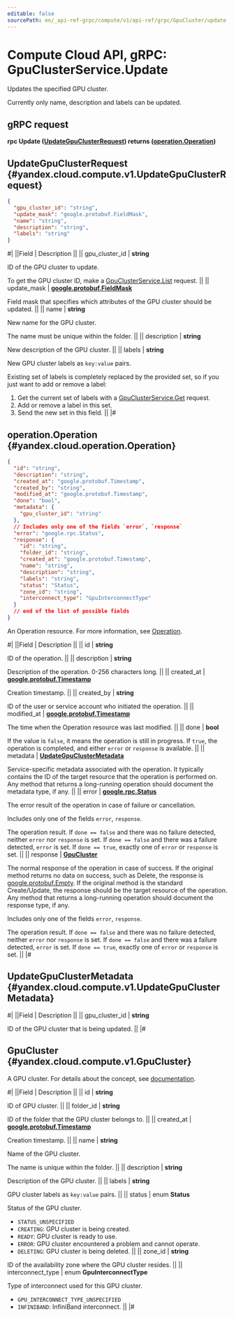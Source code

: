 ```yaml
---
editable: false
sourcePath: en/_api-ref-grpc/compute/v1/api-ref/grpc/GpuCluster/update.md
---
```


# Compute Cloud API, gRPC: GpuClusterService.Update

Updates the specified GPU cluster.

Currently only name, description and labels can be updated.

## gRPC request

**rpc Update ([UpdateGpuClusterRequest](#yandex.cloud.compute.v1.UpdateGpuClusterRequest)) returns ([operation.Operation](#yandex.cloud.operation.Operation))**

## UpdateGpuClusterRequest {#yandex.cloud.compute.v1.UpdateGpuClusterRequest}

```json
{
  "gpu_cluster_id": "string",
  "update_mask": "google.protobuf.FieldMask",
  "name": "string",
  "description": "string",
  "labels": "string"
}
```

#|
||Field | Description ||
|| gpu_cluster_id | **string**

ID of the GPU cluster to update.

To get the GPU cluster ID, make a [GpuClusterService.List](/docs/compute/api-ref/grpc/GpuCluster/list#List) request. ||
|| update_mask | **[google.protobuf.FieldMask](https://developers.google.com/protocol-buffers/docs/reference/csharp/class/google/protobuf/well-known-types/field-mask)**

Field mask that specifies which attributes of the GPU cluster should be updated. ||
|| name | **string**

New name for the GPU cluster.

The name must be unique within the folder. ||
|| description | **string**

New description of the GPU cluster. ||
|| labels | **string**

New GPU cluster labels as `key:value` pairs.

Existing set of labels is completely replaced by the provided set, so if you just want
to add or remove a label:
1. Get the current set of labels with a [GpuClusterService.Get](/docs/compute/api-ref/grpc/GpuCluster/get#Get) request.
2. Add or remove a label in this set.
3. Send the new set in this field. ||
|#

## operation.Operation {#yandex.cloud.operation.Operation}

```json
{
  "id": "string",
  "description": "string",
  "created_at": "google.protobuf.Timestamp",
  "created_by": "string",
  "modified_at": "google.protobuf.Timestamp",
  "done": "bool",
  "metadata": {
    "gpu_cluster_id": "string"
  },
  // Includes only one of the fields `error`, `response`
  "error": "google.rpc.Status",
  "response": {
    "id": "string",
    "folder_id": "string",
    "created_at": "google.protobuf.Timestamp",
    "name": "string",
    "description": "string",
    "labels": "string",
    "status": "Status",
    "zone_id": "string",
    "interconnect_type": "GpuInterconnectType"
  }
  // end of the list of possible fields
}
```

An Operation resource. For more information, see [Operation](/docs/api-design-guide/concepts/operation).

#|
||Field | Description ||
|| id | **string**

ID of the operation. ||
|| description | **string**

Description of the operation. 0-256 characters long. ||
|| created_at | **[google.protobuf.Timestamp](https://developers.google.com/protocol-buffers/docs/reference/google.protobuf#timestamp)**

Creation timestamp. ||
|| created_by | **string**

ID of the user or service account who initiated the operation. ||
|| modified_at | **[google.protobuf.Timestamp](https://developers.google.com/protocol-buffers/docs/reference/google.protobuf#timestamp)**

The time when the Operation resource was last modified. ||
|| done | **bool**

If the value is `false`, it means the operation is still in progress.
If `true`, the operation is completed, and either `error` or `response` is available. ||
|| metadata | **[UpdateGpuClusterMetadata](#yandex.cloud.compute.v1.UpdateGpuClusterMetadata)**

Service-specific metadata associated with the operation.
It typically contains the ID of the target resource that the operation is performed on.
Any method that returns a long-running operation should document the metadata type, if any. ||
|| error | **[google.rpc.Status](https://cloud.google.com/tasks/docs/reference/rpc/google.rpc#status)**

The error result of the operation in case of failure or cancellation.

Includes only one of the fields `error`, `response`.

The operation result.
If `done == false` and there was no failure detected, neither `error` nor `response` is set.
If `done == false` and there was a failure detected, `error` is set.
If `done == true`, exactly one of `error` or `response` is set. ||
|| response | **[GpuCluster](#yandex.cloud.compute.v1.GpuCluster)**

The normal response of the operation in case of success.
If the original method returns no data on success, such as Delete,
the response is [google.protobuf.Empty](https://developers.google.com/protocol-buffers/docs/reference/google.protobuf#google.protobuf.Empty).
If the original method is the standard Create/Update,
the response should be the target resource of the operation.
Any method that returns a long-running operation should document the response type, if any.

Includes only one of the fields `error`, `response`.

The operation result.
If `done == false` and there was no failure detected, neither `error` nor `response` is set.
If `done == false` and there was a failure detected, `error` is set.
If `done == true`, exactly one of `error` or `response` is set. ||
|#

## UpdateGpuClusterMetadata {#yandex.cloud.compute.v1.UpdateGpuClusterMetadata}

#|
||Field | Description ||
|| gpu_cluster_id | **string**

ID of the GPU cluster that is being updated. ||
|#

## GpuCluster {#yandex.cloud.compute.v1.GpuCluster}

A GPU cluster. For details about the concept, see [documentation](/docs/compute/concepts/gpu-cluster).

#|
||Field | Description ||
|| id | **string**

ID of GPU cluster. ||
|| folder_id | **string**

ID of the folder that the GPU cluster belongs to. ||
|| created_at | **[google.protobuf.Timestamp](https://developers.google.com/protocol-buffers/docs/reference/google.protobuf#timestamp)**

Creation timestamp. ||
|| name | **string**

Name of the GPU cluster.

The name is unique within the folder. ||
|| description | **string**

Description of the GPU cluster. ||
|| labels | **string**

GPU cluster labels as `key:value` pairs. ||
|| status | enum **Status**

Status of the GPU cluster.

- `STATUS_UNSPECIFIED`
- `CREATING`: GPU cluster is being created.
- `READY`: GPU cluster is ready to use.
- `ERROR`: GPU cluster encountered a problem and cannot operate.
- `DELETING`: GPU cluster is being deleted. ||
|| zone_id | **string**

ID of the availability zone where the GPU cluster resides. ||
|| interconnect_type | enum **GpuInterconnectType**

Type of interconnect used for this GPU cluster.

- `GPU_INTERCONNECT_TYPE_UNSPECIFIED`
- `INFINIBAND`: InfiniBand interconnect. ||
|#